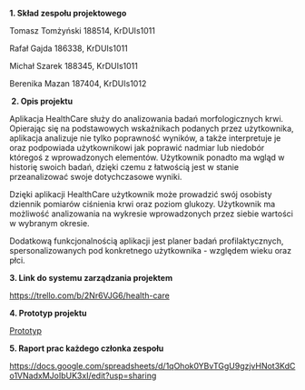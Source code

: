 <p><strong>1. Skład zespołu projektowego</strong></p>
<p> Tomasz Tomżyński 188514, KrDUIs1011</p>
<p> Rafał Gajda 186338, KrDUIs1011</p>
<p> Michał Szarek 188345, KrDUIs1011</p>
<p> Berenika Mazan 187404, KrDUIs1012</p>
<p><strong>&nbsp;2. Opis projektu</strong></p>
<p> Aplikacja HealthCare służy do analizowania badań morfologicznych krwi. Opierając się na podstawowych wskaźnikach podanych przez użytkownika, aplikacja analizuje nie tylko poprawność wynik&oacute;w, a także interpretuje je oraz podpowiada użytkownikowi jak poprawić nadmiar lub niedob&oacute;r kt&oacute;regoś z wprowadzonych element&oacute;w. Użytkownik ponadto ma wgląd w historię swoich badań, dzięki czemu z łatwością jest w stanie przeanalizować swoje dotychczasowe wyniki.</p>
<p> Dzięki aplikacji HealthCare użytkownik może prowadzić swój osobisty dziennik pomiar&oacute;w ciśnienia krwi oraz poziom glukozy. Użytkownik ma możliwość analizowania na wykresie wprowadzonych przez siebie wartości w wybranym okresie.</p>
<p> Dodatkową funkcjonalnością aplikacji jest planer badań profilaktycznych, spersonalizowanych pod konkretnego użytkownika - względem wieku oraz płci.</p>
<p><strong>3. Link do systemu zarządzania projektem</strong></p>
<a href="https://trello.com/b/2Nr6VJG6/health-care">https://trello.com/b/2Nr6VJG6/health-care</a>
<p><strong>4. Prototyp projektu</strong></p>
<a href="https://xd.adobe.com/view/2d9159fb-d03b-408d-8986-a49be029cbae/screen/6bb91080-a940-410e-adbc-5c90a4ff8787/Planer">Prototyp</a>
<p><strong>5. Raport prac każdego członka zespołu</strong></p>
<a href="https://docs.google.com/spreadsheets/d/1qOhok0YBvTGgU9gzjvHNot3KdCo1VNadxMJoIbUK3xI/edit?usp=sharing">https://docs.google.com/spreadsheets/d/1qOhok0YBvTGgU9gzjvHNot3KdCo1VNadxMJoIbUK3xI/edit?usp=sharing</a>

